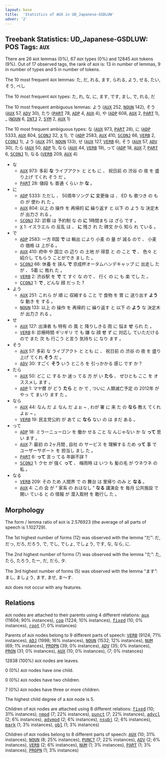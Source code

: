 ```yaml
---
layout: base
title:  'Statistics of AUX in UD_Japanese-GSDLUW'
udver: '2'
---
```


## Treebank Statistics: UD_Japanese-GSDLUW: POS Tags: `AUX`

There are 26 `AUX` lemmas (0%), 67 `AUX` types (0%) and 12845 `AUX` tokens (9%).
Out of 17 observed tags, the rank of `AUX` is: 13 in number of lemmas, 9 in number of types and 5 in number of tokens.

The 10 most frequent `AUX` lemmas: た, だ, れる, ます, られる, よう, せる, たい, そう, べし

The 10 most frequent `AUX` types:  た, れ, な, に, ます, です, まし, で, れる, だ

The 10 most frequent ambiguous lemmas: よう (<tt><a href="ja_gsdluw-pos-AUX.html">AUX</a></tt> 252, <tt><a href="ja_gsdluw-pos-NOUN.html">NOUN</a></tt> 142), そう (<tt><a href="ja_gsdluw-pos-AUX.html">AUX</a></tt> 57, <tt><a href="ja_gsdluw-pos-ADV.html">ADV</a></tt> 30), たり (<tt><a href="ja_gsdluw-pos-PART.html">PART</a></tt> 78, <tt><a href="ja_gsdluw-pos-ADP.html">ADP</a></tt> 4, <tt><a href="ja_gsdluw-pos-AUX.html">AUX</a></tt> 4), や (<tt><a href="ja_gsdluw-pos-ADP.html">ADP</a></tt> 608, <tt><a href="ja_gsdluw-pos-AUX.html">AUX</a></tt> 2, <tt><a href="ja_gsdluw-pos-PART.html">PART</a></tt> 1), _ (<tt><a href="ja_gsdluw-pos-NOUN.html">NOUN</a></tt> 6, <tt><a href="ja_gsdluw-pos-INTJ.html">INTJ</a></tt> 2, <tt><a href="ja_gsdluw-pos-SYM.html">SYM</a></tt> 2, <tt><a href="ja_gsdluw-pos-AUX.html">AUX</a></tt> 1)

The 10 most frequent ambiguous types:  な (<tt><a href="ja_gsdluw-pos-AUX.html">AUX</a></tt> 973, <tt><a href="ja_gsdluw-pos-PART.html">PART</a></tt> 28), に (<tt><a href="ja_gsdluw-pos-ADP.html">ADP</a></tt> 5333, <tt><a href="ja_gsdluw-pos-AUX.html">AUX</a></tt> 804, <tt><a href="ja_gsdluw-pos-SCONJ.html">SCONJ</a></tt> 32, <tt><a href="ja_gsdluw-pos-X.html">X</a></tt> 1), で (<tt><a href="ja_gsdluw-pos-ADP.html">ADP</a></tt> 2583, <tt><a href="ja_gsdluw-pos-AUX.html">AUX</a></tt> 410, <tt><a href="ja_gsdluw-pos-SCONJ.html">SCONJ</a></tt> 66, <tt><a href="ja_gsdluw-pos-VERB.html">VERB</a></tt> 2, <tt><a href="ja_gsdluw-pos-CCONJ.html">CCONJ</a></tt> 1), よう (<tt><a href="ja_gsdluw-pos-AUX.html">AUX</a></tt> 251, <tt><a href="ja_gsdluw-pos-NOUN.html">NOUN</a></tt> 133), せ (<tt><a href="ja_gsdluw-pos-AUX.html">AUX</a></tt> 127, <tt><a href="ja_gsdluw-pos-VERB.html">VERB</a></tt> 6), そう (<tt><a href="ja_gsdluw-pos-AUX.html">AUX</a></tt> 57, <tt><a href="ja_gsdluw-pos-ADV.html">ADV</a></tt> 30), たら (<tt><a href="ja_gsdluw-pos-AUX.html">AUX</a></tt> 50, <tt><a href="ja_gsdluw-pos-ADP.html">ADP</a></tt> 1), なら (<tt><a href="ja_gsdluw-pos-AUX.html">AUX</a></tt> 44, <tt><a href="ja_gsdluw-pos-VERB.html">VERB</a></tt> 19), って (<tt><a href="ja_gsdluw-pos-ADP.html">ADP</a></tt> 18, <tt><a href="ja_gsdluw-pos-AUX.html">AUX</a></tt> 7, <tt><a href="ja_gsdluw-pos-PART.html">PART</a></tt> 6, <tt><a href="ja_gsdluw-pos-SCONJ.html">SCONJ</a></tt> 1), なる (<tt><a href="ja_gsdluw-pos-VERB.html">VERB</a></tt> 209, <tt><a href="ja_gsdluw-pos-AUX.html">AUX</a></tt> 4)


* な
  * <tt><a href="ja_gsdluw-pos-AUX.html">AUX</a></tt> 973: 多彩 <b>な</b> ライブアクト と とも に 、 祝日前 の 渋谷 の 夜 を 盛り上げ てくれ そう だ 。
  * <tt><a href="ja_gsdluw-pos-PART.html">PART</a></tt> 28: 値段 も 普通 くらい か <b>な</b> 。
* に
  * <tt><a href="ja_gsdluw-pos-ADP.html">ADP</a></tt> 5333: ただし 、 50周年ソング <b>に</b> 変更後 は 、 ED も 歌つき の もの が 使わ れ た 。
  * <tt><a href="ja_gsdluw-pos-AUX.html">AUX</a></tt> 804: 以上 の 操作 を 再帰的 <b>に</b> 繰り返す と 以下 の よう な 決定木 が 出力さ れる 。
  * <tt><a href="ja_gsdluw-pos-SCONJ.html">SCONJ</a></tt> 32: 診察 は 予約制 な の <b>に</b> 1時間まち は ざら です 。
  * <tt><a href="ja_gsdluw-pos-X.html">X</a></tt> 1: イスラエル の 反乱 は 、 <b>に</b> 残さ れ た 碑文 から 知ら れ ている 。
* で
  * <tt><a href="ja_gsdluw-pos-ADP.html">ADP</a></tt> 2583: 一方 B国 <b>で</b> は 輸出 により 小麦 の 量 が 減る ので 、 小麦 の 価格 は 上がる 。
  * <tt><a href="ja_gsdluw-pos-AUX.html">AUX</a></tt> 410: 府中 や 国立 の 辺り の 土地 が 得意 と の こと <b>で</b> 、 色々 と 紹介し てもらう ことができ まし た 。
  * <tt><a href="ja_gsdluw-pos-SCONJ.html">SCONJ</a></tt> 66: 休養 を 挟ん <b>で</b> 京成杯オータムハンデキャップ に 出走し た が 、 5着 に 敗れ た 。
  * <tt><a href="ja_gsdluw-pos-VERB.html">VERB</a></tt> 2: 渋谷駅 を <b>で</b> て すぐ な ので 、 行く の に も 楽 でし た 。
  * <tt><a href="ja_gsdluw-pos-CCONJ.html">CCONJ</a></tt> 1: <b>で</b> , どんな 顔 だっ た ?
* よう
  * <tt><a href="ja_gsdluw-pos-AUX.html">AUX</a></tt> 251: これら が 順 に 収縮する こと で 食物 を 胃 に 送り出す <b>よう</b> な 動き を する 。
  * <tt><a href="ja_gsdluw-pos-NOUN.html">NOUN</a></tt> 133: 以上 の 操作 を 再帰的 に 繰り返す と 以下 の <b>よう</b> な 決定木 が 出力さ れる 。
* せ
  * <tt><a href="ja_gsdluw-pos-AUX.html">AUX</a></tt> 127: 出演者 も 特有 の 風 と 降りしきる 雨 に 悩ま <b>せ</b> られ た 。
  * <tt><a href="ja_gsdluw-pos-VERB.html">VERB</a></tt> 6: 診療時間 ギリギリ で も 嫌 な 顔 <b>せ</b> ず に 対応し ていただける ので また 次 も 行こう と言う 気持ち に なり ます 。
* そう
  * <tt><a href="ja_gsdluw-pos-AUX.html">AUX</a></tt> 57: 多彩 な ライブアクト と とも に 、 祝日前 の 渋谷 の 夜 を 盛り上げ てくれ <b>そう</b> だ 。
  * <tt><a href="ja_gsdluw-pos-ADV.html">ADV</a></tt> 30: すごく <b>そう</b> いう ところ を 引っかかる 感じ です か ?
* たら
  * <tt><a href="ja_gsdluw-pos-AUX.html">AUX</a></tt> 50: どこ に する か 迷っ てる 方 が い <b>たら</b> 、 ぜひとも ここ を オススメし ます 。
  * <tt><a href="ja_gsdluw-pos-ADP.html">ADP</a></tt> 1: マヤ暦 が どう <b>たら</b> と か で , ついに 人類滅亡予定 の 2012年 が やっ て まいり ます た 。
* なら
  * <tt><a href="ja_gsdluw-pos-AUX.html">AUX</a></tt> 44: なん だ よ なん だ よぉ ~ , わが 署 に 来 た の <b>なら</b> 教え てくれ よぉ ~ 。
  * <tt><a href="ja_gsdluw-pos-VERB.html">VERB</a></tt> 19: 民主党公約 が あて に <b>なら</b> ない の は まだ ある 。
* って
  * <tt><a href="ja_gsdluw-pos-ADP.html">ADP</a></tt> 18: ミラーニューロン を 働か せる こと な んじゃない か な <b>って</b> 思い ます 。
  * <tt><a href="ja_gsdluw-pos-AUX.html">AUX</a></tt> 7: 最初 の 2ヶ月間 , 自社 の サービス を 理解する ため <b>って</b> 事 で ユーザーサポート を 担当し まし た 。
  * <tt><a href="ja_gsdluw-pos-PART.html">PART</a></tt> 6: <b>って</b> 言っ てる 年齢不詳 ?
  * <tt><a href="ja_gsdluw-pos-SCONJ.html">SCONJ</a></tt> 1: クセ が 強く <b>って</b> 、 梅雨時 は いつ も 髪の毛 が ウネウネ の 私 。
* なる
  * <tt><a href="ja_gsdluw-pos-VERB.html">VERB</a></tt> 209: その ため 人間界 で の 舞台 は 里帰り のみ と <b>なる</b> 。
  * <tt><a href="ja_gsdluw-pos-AUX.html">AUX</a></tt> 4: この 会 が “ 家系 の おはなし ” <b>なる</b> 講演会 を 毎月 公共施設 で 開い ている と の 情報 が 潜入取材 を 敢行し た 。

## Morphology

The form / lemma ratio of `AUX` is 2.576923 (the average of all parts of speech is 1.102729).

The 1st highest number of forms (12) was observed with the lemma “だ”: だ, だっ, だろ, だろう, で, でし, でしょ, でしょう, です, な, なら, に.

The 2nd highest number of forms (7) was observed with the lemma “た”: た, たら, たろう, たー, だ, だら, タ.

The 3rd highest number of forms (5) was observed with the lemma “ます”: まし, ましょう, ます, ませ, ま～す.

`AUX` does not occur with any features.


## Relations

`AUX` nodes are attached to their parents using 4 different relations: <tt><a href="ja_gsdluw-dep-aux.html">aux</a></tt> (11604; 90% instances), <tt><a href="ja_gsdluw-dep-cop.html">cop</a></tt> (1224; 10% instances), <tt><a href="ja_gsdluw-dep-fixed.html">fixed</a></tt> (10; 0% instances), <tt><a href="ja_gsdluw-dep-root.html">root</a></tt> (7; 0% instances)

Parents of `AUX` nodes belong to 9 different parts of speech: <tt><a href="ja_gsdluw-pos-VERB.html">VERB</a></tt> (9124; 71% instances), <tt><a href="ja_gsdluw-pos-ADJ.html">ADJ</a></tt> (1998; 16% instances), <tt><a href="ja_gsdluw-pos-NOUN.html">NOUN</a></tt> (1532; 12% instances), <tt><a href="ja_gsdluw-pos-NUM.html">NUM</a></tt> (69; 1% instances), <tt><a href="ja_gsdluw-pos-PROPN.html">PROPN</a></tt> (39; 0% instances), <tt><a href="ja_gsdluw-pos-ADV.html">ADV</a></tt> (35; 0% instances), <tt><a href="ja_gsdluw-pos-PRON.html">PRON</a></tt> (31; 0% instances), <tt><a href="ja_gsdluw-pos-AUX.html">AUX</a></tt> (10; 0% instances),  (7; 0% instances)

12838 (100%) `AUX` nodes are leaves.

0 (0%) `AUX` nodes have one child.

0 (0%) `AUX` nodes have two children.

7 (0%) `AUX` nodes have three or more children.

The highest child degree of a `AUX` node is 5.

Children of `AUX` nodes are attached using 8 different relations: <tt><a href="ja_gsdluw-dep-fixed.html">fixed</a></tt> (10; 31% instances), <tt><a href="ja_gsdluw-dep-nmod.html">nmod</a></tt> (7; 22% instances), <tt><a href="ja_gsdluw-dep-punct.html">punct</a></tt> (7; 22% instances), <tt><a href="ja_gsdluw-dep-advcl.html">advcl</a></tt> (2; 6% instances), <tt><a href="ja_gsdluw-dep-advmod.html">advmod</a></tt> (2; 6% instances), <tt><a href="ja_gsdluw-dep-nsubj.html">nsubj</a></tt> (2; 6% instances), <tt><a href="ja_gsdluw-dep-mark.html">mark</a></tt> (1; 3% instances), <tt><a href="ja_gsdluw-dep-obl.html">obl</a></tt> (1; 3% instances)

Children of `AUX` nodes belong to 8 different parts of speech: <tt><a href="ja_gsdluw-pos-AUX.html">AUX</a></tt> (10; 31% instances), <tt><a href="ja_gsdluw-pos-NOUN.html">NOUN</a></tt> (8; 25% instances), <tt><a href="ja_gsdluw-pos-PUNCT.html">PUNCT</a></tt> (7; 22% instances), <tt><a href="ja_gsdluw-pos-ADV.html">ADV</a></tt> (2; 6% instances), <tt><a href="ja_gsdluw-pos-VERB.html">VERB</a></tt> (2; 6% instances), <tt><a href="ja_gsdluw-pos-NUM.html">NUM</a></tt> (1; 3% instances), <tt><a href="ja_gsdluw-pos-PART.html">PART</a></tt> (1; 3% instances), <tt><a href="ja_gsdluw-pos-PROPN.html">PROPN</a></tt> (1; 3% instances)

